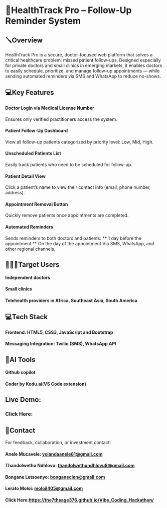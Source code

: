 # 🏥HealthTrack Pro – Follow-Up Reminder System

## 🪛Overview
HealthTrack Pro is a secure, doctor-focused web platform that solves a critical healthcare problem: missed patient follow-ups. Designed especially for private doctors and small clinics in emerging markets, it enables doctors to easily schedule, prioritize, and manage follow-up appointments — while sending automated reminders via SMS and WhatsApp to reduce no-shows.

## 💻Key Features

#### Doctor Login via Medical License Number
Ensures only verified practitioners access the system.
#### Patient Follow-Up Dashboard
View all follow-up patients categorized by priority level: Low, Mid, High.
#### Unscheduled Patients List
Easily track patients who need to be scheduled for follow-up.
#### Patient Detail View
Click a patient’s name to view their contact info (email, phone number, address).
#### Appointment Removal Button
Quickly remove patients once appointments are completed.
#### Automated Reminders
Sends reminders to both doctors and patients:
** 1 day before the appointment
** On the day of the appointment
Via SMS, WhatsApp, and other regional channels.

## 👩🏾‍⚕️Target Users

#### Independent doctors
#### Small clinics
#### Telehealth providers in Africa, Southeast Asia, South America

## 💻Tech Stack

#### Frontend: HTML5, CSS3, JavaScript and Bootstrap
#### Messaging Integration: Twilio (SMS), WhatsApp API

## 🤖AI Tools

#### Github copilot
#### Coder by Kodu.ai(VS Code extension)

## Live Demo:
### Click Here:


## 📲Contact
For feedback, collaboration, or investment contact:

#### Anele Mucavele: yolandaanele81@gmail.com 
#### Thandolwethu Ndhlovu: thandolwethundhlovu8@gmail.com
#### Bongane Letsoenyo: bonganeclen@gmail.com
#### Lerato Moloi: moloil405@gmail.com

#### **Click Here**:https://the7thsage376.github.io/Vibe_Coding_Hackathon/
